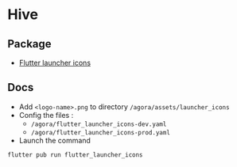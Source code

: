 # Hive 

## Package

- [Flutter launcher icons](https://pub.dev/packages/flutter_launcher_icons)

## Docs

- Add `<logo-name>.png` to directory `/agora/assets/launcher_icons`
- Config the files :
  - `/agora/flutter_launcher_icons-dev.yaml` 
  - `/agora/flutter_launcher_icons-prod.yaml`
- Launch the command
```shell
flutter pub run flutter_launcher_icons
```
